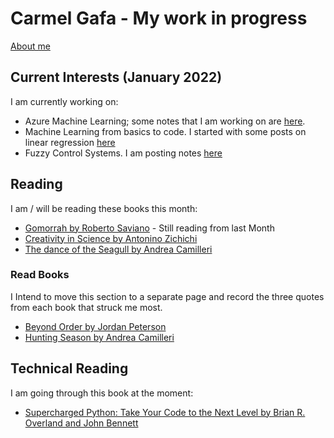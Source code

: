 # **Carmel Gafa - My work in progress**

[About me](/about/)

## **Current Interests (January 2022)**

I am currently working on:

- Azure Machine Learning; some notes that I am working on are [here](/tags/azure-ml).
- Machine Learning from basics to code. I started with some posts on linear regression [here](/tags/linear-regression/)
- Fuzzy Control Systems. I am posting notes [here](/tags/fuzzy/)

## **Reading**

I am / will be reading these books this month:

- [Gomorrah by Roberto Saviano](https://www.bookdepository.com/Gomorrah-Roberto-Saviano/9781509843886?ref=grid-view&qid=1640152202523&sr=1-1) - Still reading from last Month
- [Creativity in Science by Antonino Zichichi](https://www.amazon.co.uk/Creativity-Science-International-Zermatt-Symposium/dp/9810240457)
- [The dance of the Seagull by Andrea Camilleri](https://www.bookdepository.com/Dance-Seagull-Andrea-Camilleri/9781529043907)

### Read Books

I Intend to move this section to a separate page and record the three quotes from each book that struck me most.

- [Beyond Order by Jordan Peterson](https://www.bookdepository.com/Beyond-Order-Jordan-B-Peterson/9780241407622?ref=grid-view&qid=1640152264842&sr=1-1)
- [Hunting Season by Andrea Camilleri](https://www.bookdepository.com/Hunting-Season-Andrea-Camilleri/9780143126539?ref=grid-view&qid=1640152284884&sr=1-1)

## **Technical Reading**

I am going through this book at the moment:

- [Supercharged Python: Take Your Code to the Next Level by Brian R. Overland and John Bennett](https://www.bookdepository.com/Supercharged-Python-Brian-Overland-John-Bennett/9780135159941)

